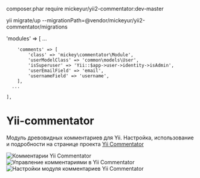 composer.phar require mickeyur/yii2-commentator:dev-master

yii migrate/up --migrationPath=@vendor/mickeyur/yii2-commentator/migrations

   'modules' => [
      ...
      
        'comments' => [
            'class' => 'mickey\commentator\Module',
            'userModelClass' => 'common\models\User',
            'isSuperuser' => 'Yii::$app->user->identity->isAdmin',
            'userEmailField' => 'email',
            'usernameField' => 'username',
        ],
      ...
      
    ],

Yii-commentator
===============

Модуль древовидных комментариев для Yii. Настройка, использование и подробности на странице проекта <a href="http://zabolotskikh.com/yii/comments-module/">Yii Commentator</a>

<img src="http://zabolotskikh.com/wp-content/uploads/2014/07/comments-850x477.png" alt="Комментарии Yii Commentator">

<img src="http://zabolotskikh.com/wp-content/uploads/2014/07/comments_manage.png" alt="Управление комментариями в Yii Commentator">

<img src="http://zabolotskikh.com/wp-content/uploads/2014/07/comment_settings.png" alt="Настройки модуля комментариев Yii Commentator">
